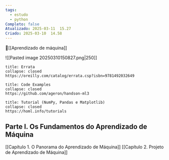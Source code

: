 ```yaml
---
tags:
  - estudo
  - python
Completo: false
Atualizado: 2025-03-11  15.27
Criado: 2025-03-10  14.58
---
```

🔖[[Aprendizado de máquina]]

![[Pasted image 20250310150827.png|250]]

```ad-warning
title: Errata
collapse: closed
https://oreilly.com/catalog/errata.csp?isbn=9781492032649

```

```ad-done
title: Code Examples
collapse: closed
https://github.com/ageron/handson-ml3

```

```ad-tip
title: Tutorial (NumPy, Pandas e Matplotlib)
collapse: closed
https://homl.info/tutorials
```




## Parte I. Os Fundamentos do Aprendizado de Máquina

[[Capítulo 1. O Panorama do Aprendizado de Máquina]]
[[Capítulo 2. Projeto de Aprendizado de Máquina]]








